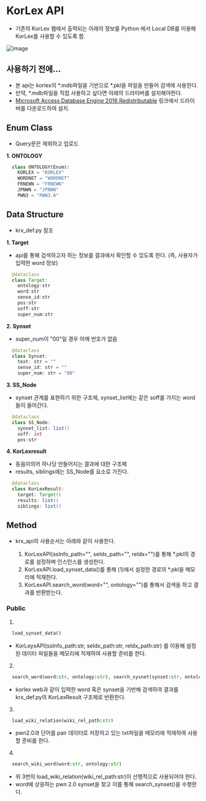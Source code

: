 # KorLex API
  - 기존의 KorLex 웹에서 출력되는 아래의 정보를 Python 에서 Local DB를 이용해 KorLex를 사용할 수 있도록 함.
  
  ![image](https://user-images.githubusercontent.com/30927066/148867056-a93b3536-89af-4354-944b-94022e9272f4.png)

  
## 사용하기 전에...
  - 본 api는 korlex의 \*.mdb파일을 기반으로 \*.pkl을 파일을 만들어 검색에 사용한다.
  - 만약, \*.mdb파일을 직접 사용하고 싶다면 아래의 드라이버를 설치해야한다.
  - [Microsoft Access Database Engine 2016 Redistributable](https://www.microsoft.com/en-us/download/details.aspx?id=54920) 링크에서 드라이버를 다운로드하여 설치.

## Enum Class
  - Query문은 제외하고 업로드
  
  **1. ONTOLOGY**
  ~~~python
    class ONTOLOGY(Enum):
      KORLEX = "KORLEX"
      WORDNET = "WORDNET"
      FRNEWN = "FRNEWN"
      JPNWN = "JPNWN"
      PWN3 = "PWN3.0"
  ~~~

## Data Structure
  - krx_def.py 참조
  
  **1. Target**
  
  - api를 통해 검색하고자 하는 정보를 결과에서 확인할 수 있도록 한다. (즉, 사용자가 입력한 word 정보)
  
  ~~~java
    @dataclass
    class Target:
      ontology:str
      word:str
      sense_id:str
      pos:str
      soff:str
      super_num:str
  ~~~
  
  **2. Synset**
  - super_num이 "00"일 경우 어깨 번호가 없음
  ~~~java
    @dataclass
    class Synset:
      text: str = ""
      sense_id: str = ""
      super_num: str = "00"
  ~~~

  **3. SS_Node**
  
  - synset 관계를 표현하기 위한 구조체, synset_list에는 같은 soff를 가지는 word들이 들어간다.
  
  ~~~java
    @dataclass
    class SS_Node:
      synset_list: list()
      soff: int
      pos:str
  ~~~
  
  **4. KorLexresult**
  
  - 동음이의어 하나당 만들어지는 결과에 대한 구조체
  - results, siblings에는 SS_Node를 요소로 가진다.
  
  ~~~java
    @dataclass
    class KorLexResult:
      target: Target()
      results: list()
      siblings: list()
  ~~~  

## Method
  - krx_api의 사용순서는 아래와 같이 사용한다.
    
    1) KorLexAPI(ssInfo_path="", seIdx_path="", reIdx="")를 통해 \*.pkl의 경로를 설정하며 인스턴스를 생성한다.
    2) KorLexAPI.load_synset_data()를 통해 (1)에서 설정한 경로의 \*.pkl을 메모리에 적재한다.
    3) KorLexAPI.search_word(word="", ontology="")를 통해서 검색을 하고 결과를 반환받는다.

  ### Public
  
  1. 

  ~~~python
    load_synset_data()
  ~~~
  
  - KorLeyxAPI(ssInfo_path:str, seIdx_path:str, reIdx_path:str) 를 이용해 설정된 데이터 파일들을 메모리에 적재하여 사용할 준비를 한다.
  
  2. 
  
  ~~~python 
    search_word(word:str, ontology:str), search_sysnet(synset:str, ontology:str)
  ~~~
  
  - korlex web과 같이 입력한 word 혹은 synset을 기반해 검색하여 결과를 krx_def.py의 KorLexResult 구조체로 반환한다.

  3.
  
  ~~~python
    load_wiki_relation(wiki_rel_path:str)
  ~~~
  
  - pwn2.0과 단어를 pair 데이터로 저장하고 있는 txt파일을 메모리에 적재하여 사용할 준비를 한다.

  4.
  
  ~~~python
    search_wiki_word(word:str, ontology:str)
  ~~~
  
  - 위 3번의 load_wiki_relation(wiki_rel_path:str)이 선행적으로 사용되어야 한다.
  - word에 상응하는 pwn 2.0 synset을 찾고 이를 통해 search_synset()을 수행한다.
